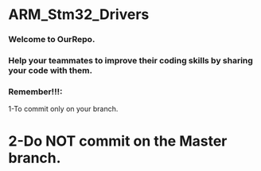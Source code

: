 # ARM_Stm32_Drivers
### Welcome to OurRepo.
### Help your teammates  to improve their coding skills by sharing your code with them.
### Remember!!!:

1-To commit only on your branch.  

# 2-Do NOT commit on the Master branch.   

